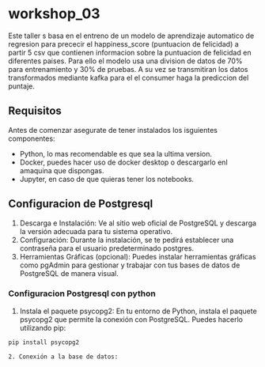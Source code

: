 # workshop_03

Este taller s basa en el entreno de un modelo de aprendizaje automatico de regresion para prececir el happiness_score (puntuacion de felicidad) a partir 5 csv que contienen informacion sobre la puntuacion de felicidad en diferentes paises. Para ello el modelo usa una division de datos de 70% para entrenamiento y 30% de pruebas. A su vez se transmitiran los datos transformados mediante kafka para el el consumer haga la prediccion del puntaje.

## Requisitos

Antes de comenzar asegurate de tener instalados los isguientes componentes:

- Python, lo mas recomendable es que sea la ultima version.
- Docker, puedes hacer uso de docker desktop o descargarlo enl amaquina que dispongas.
- Jupyter, en caso de que quieras tener los notebooks.

## Configuracion de Postgresql 
1. Descarga e Instalación: Ve al sitio web oficial de PostgreSQL y descarga la versión adecuada para tu sistema operativo.
2. Configuración: Durante la instalación, se te pedirá establecer una contraseña para el usuario predeterminado postgres.
3. Herramientas Gráficas (opcional): Puedes instalar herramientas gráficas como pgAdmin para gestionar y trabajar con tus bases de datos de PostgreSQL de manera visual.

### Configuracion Postgresql con python
1. Instala el paquete psycopg2: En tu entorno de Python, instala el paquete psycopg2 que permite la conexión con PostgreSQL. Puedes hacerlo utilizando pip:
 ```bash
pip install psycopg2

2. Conexión a la base de datos:
